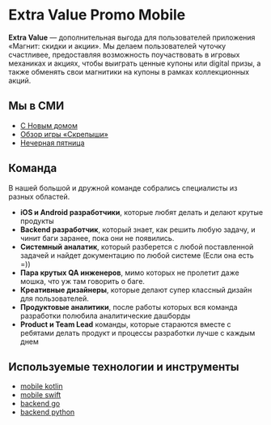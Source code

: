 # Extra Value Promo Mobile

**Extra Value** — дополнительная выгода для пользователей приложения «Магнит: скидки и акции». Мы делаем пользователей чуточку счастливее, предоставляя возможность поучаствовать в игровых механиках и акциях, чтобы выиграть ценные купоны или digital призы, а также обменять свои магнитики на купоны в рамках коллекционных акций.

## Мы в СМИ

* [С Новым домом](https://youtu.be/vcrjTeLv5XE)
* [Обзор игры «Скрепыши»](https://youtu.be/b4aKmnt7z6k)
* [Нечерная пятница](https://youtu.be/XW5GrI5T-EI)

## Команда

В нашей большой и дружной команде собрались специалисты из разных областей.
* **iOS и Android разработчики**, которые любят делать и делают крутые продукты
* **Backend разработчик**, который знает, как решить любую задачу, и чинит баги заранее, пока они не появились.
* **Cистемный аналатик**, который разберется с любой поставленной задачей и найдет документацию по любой системе (Если она есть =)) 
* **Пара крутых QA инженеров**, мимо которых не пролетит даже мошка, что уж там говорить о баге.
* **Креативные дизайнеры**, которые делают супер классный дизайн для пользователей.
* **Продуктовые аналитики**, после работы которых вся команда разработки полюбила аналитические дашборды
* **Product и Team Lead** команды, которые стараются вместе с ребятами делать продукт и процессы разработки лучше с каждым днем

## Используемые технологии и инструменты

* [mobile kotlin](tech/kotlin.md)
* [mobile swift](tech/swift.md)
* [backend go](tech/golang.md)
* [backend python](tech/python.md)

